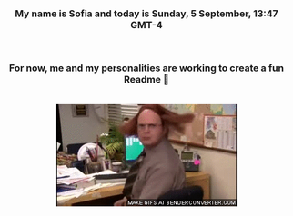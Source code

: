 


<div align="center">
<h3 >My name is Sofia and today is Sunday, 5 September, 13:47 GMT-4</h3><br>
<h3 >For now, me and my personalities are working to create a fun Readme 👋
</h3><br>
<img src='img/dwight.gif' alt='working...'/>
</div>

